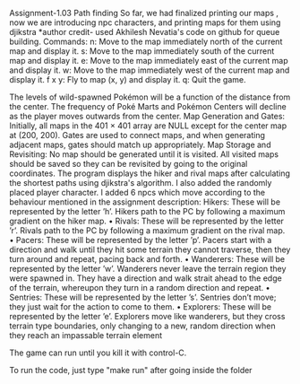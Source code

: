
Assignment-1.03 Path finding
So far, we had finalized printing our maps , now we are introducing npc characters, and printing maps for them using djikstra
*author credit- used Akhilesh Nevatia's code on github for queue building. 
Commands:
n: Move to the map immediately north of the current map and display it.
s: Move to the map immediately south of the current map and display it.
e: Move to the map immediately east of the current map and display it.
w: Move to the map immediately west of the current map and display it.
f x y: Fly to map (x, y) and display it.
q: Quit the game.

The levels of wild-spawned Pokémon will be a function of the distance from the center.
The frequency of Poké Marts and Pokémon Centers will decline as the player moves outwards from the center.
Map Generation and Gates:
Initially, all maps in the 401 × 401 array are NULL except for the center map at (200, 200).
Gates are used to connect maps, and when generating adjacent maps, gates should match up appropriately.
Map Storage and Revisiting:
No map should be generated until it is visited.
All visited maps should be saved so they can be revisited by going to the original coordinates.
The program displays the hiker and rival maps after calculating the shortest paths using djikstra's algorithm.
I also added the randomly placed player character.
I added 6 npcs which move according to the behaviour mentioned in the assignment description:
Hikers: These will be represented by the letter ’h’. Hikers path to the PC by following a maximum
gradient on the hiker map.
• Rivals: These will be represented by the letter ’r’. Rivals path to the PC by following a maximum
gradient on the rival map.
• Pacers: These will be represented by the letter ’p’. Pacers start with a direction and walk until they
hit some terrain they cannot traverse, then they turn around and repeat, pacing back and forth.
• Wanderers: These will be represented by the letter ’w’. Wanderers never leave the terrain region they
were spawned in. They have a direction and walk strait ahead to the edge of the terrain, whereupon
they turn in a random direction and repeat.
• Sentries: These will be represented by the letter ’s’. Sentries don’t move; they just wait for the action
to come to them.
• Explorers: These will be represented by the letter ’e’. Explorers move like wanderers, but they cross
terrain type boundaries, only changing to a new, random direction when they reach an impassable
terrain element

The game can run until you kill it with control-C.

To run the code, just type "make run" after going inside the folder




